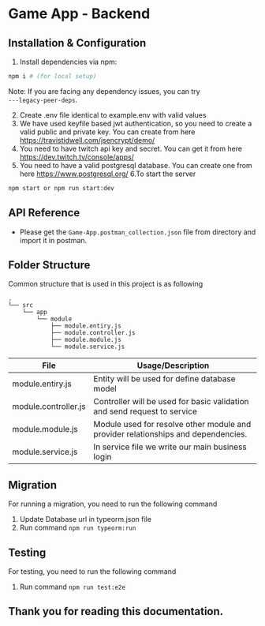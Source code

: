 # Game App - Backend

## Installation & Configuration

1. Install dependencies via npm:

```bash
npm i # (for local setup)
```
Note: If you are facing any dependency issues, you can try  
```---legacy-peer-deps```.

2. Create .env file identical to example.env with valid values
3. We have used keyfile based jwt authentication, so you need to create a valid public and private key. You can create from here https://travistidwell.com/jsencrypt/demo/
4. You need to have twitch api key and secret. You can get it from here https://dev.twitch.tv/console/apps/
5. You need to have a valid postgresql database. You can create one from here https://www.postgresql.org/
6.To start the server

```bash
npm start or npm run start:dev
```

## API Reference

- Please get the `Game-App.postman_collection.json` file from directory and import it in postman.

## Folder Structure

Common structure that is used in this project is as following

```
.
└── src
    └── app
        └── module
            ├── module.entiry.js
            ├── module.controller.js
            ├── module.module.js
            └── module.service.js
```

| File                 | Usage/Description                                                                 |
|----------------------|-----------------------------------------------------------------------------------|
| module.entiry.js     | Entity will be used for define database model                                     |
| module.controller.js | Controller will be used for basic validation and send request to service          |
| module.module.js     | Module used for resolve other module and provider relationships and dependencies. |
| module.service.js    | In service file we write our main business login                                  |

## Migration
For running a migration, you need to run the following command
1. Update Database url in typeorm.json file
2. Run command ```npm run typeorm:run```

## Testing
For testing, you need to run the following command
1. Run command ```npm run test:e2e```

## Thank you for reading this documentation.
